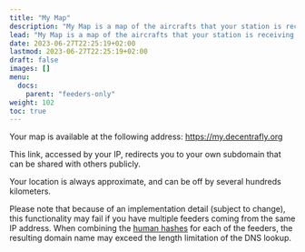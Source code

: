 ```yaml
---
title: "My Map"
description: "My Map is a map of the aircrafts that your station is receiving."
lead: "My Map is a map of the aircrafts that your station is receiving."
date: 2023-06-27T22:25:19+02:00
lastmod: 2023-06-27T22:25:19+02:00
draft: false
images: []
menu:
  docs:
    parent: "feeders-only"
weight: 102
toc: true
---
```


Your map is available at the following address: <https://my.decentrafly.org>

This link, accessed by your IP, redirects you to your own subdomain that can be shared with others publicly.

Your location is always approximate, and can be off by several hundreds kilometers.

Please note that because of an implementation detail (subject to change), this functionality may fail if you have multiple feeders coming from the same IP address. When combining the [human hashes](https://github.com/zacharyvoase/humanhash) for each of the feeders, the resulting domain name may exceed the length limitation of the DNS lookup.
